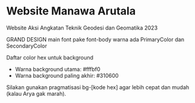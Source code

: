 # Website Manawa Arutala
Website Aksi Angkatan Teknik Geodesi dan Geomatika 2023

GRAND DESIGN
main font pake font-body
warna ada PrimaryColor dan SecondaryColor

Daftar color hex untuk background 
- Warna background utama: #fffbf0
- Warna background paling akhir: #310600

Silakan gunakan pragmatisasi bg-[kode hex] agar lebih cepat dan mudah (kalau Arya gak marah).

